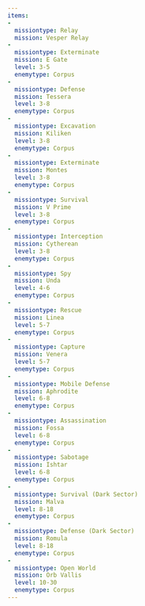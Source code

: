 ```yaml
---
items:
-
  missiontype: Relay
  mission: Vesper Relay
-
  missiontype: Exterminate
  mission: E Gate
  level: 3-5
  enemytype: Corpus
-
  missiontype: Defense
  mission: Tessera
  level: 3-8
  enemytype: Corpus
-
  missiontype: Excavation
  mission: Kiliken
  level: 3-8
  enemytype: Corpus
-
  missiontype: Exterminate
  mission: Montes
  level: 3-8
  enemytype: Corpus
-
  missiontype: Survival
  mission: V Prime
  level: 3-8
  enemytype: Corpus
-
  missiontype: Interception
  mission: Cytherean
  level: 3-8
  enemytype: Corpus
-
  missiontype: Spy
  mission: Unda
  level: 4-6
  enemytype: Corpus
-
  missiontype: Rescue
  mission: Linea
  level: 5-7
  enemytype: Corpus
-
  missiontype: Capture
  mission: Venera
  level: 5-7
  enemytype: Corpus
-
  missiontype: Mobile Defense
  mission: Aphrodite
  level: 6-8
  enemytype: Corpus
-
  missiontype: Assassination
  mission: Fossa
  level: 6-8
  enemytype: Corpus
-
  missiontype: Sabotage
  mission: Ishtar
  level: 6-8
  enemytype: Corpus
-
  missiontype: Survival (Dark Sector)
  mission: Malva
  level: 8-18
  enemytype: Corpus
-
  missiontype: Defense (Dark Sector)
  mission: Romula
  level: 8-18
  enemytype: Corpus
-
  missiontype: Open World
  mission: Orb Vallis
  level: 10-30
  enemytype: Corpus
---
```


